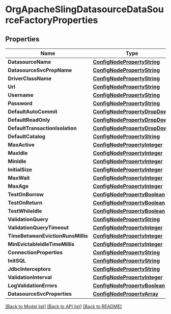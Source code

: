 # OrgApacheSlingDatasourceDataSourceFactoryProperties

## Properties
Name | Type | Description | Notes
------------ | ------------- | ------------- | -------------
**DatasourceName** | [**ConfigNodePropertyString**](configNodePropertyString.md) |  | [optional] 
**DatasourceSvcPropName** | [**ConfigNodePropertyString**](configNodePropertyString.md) |  | [optional] 
**DriverClassName** | [**ConfigNodePropertyString**](configNodePropertyString.md) |  | [optional] 
**Url** | [**ConfigNodePropertyString**](configNodePropertyString.md) |  | [optional] 
**Username** | [**ConfigNodePropertyString**](configNodePropertyString.md) |  | [optional] 
**Password** | [**ConfigNodePropertyString**](configNodePropertyString.md) |  | [optional] 
**DefaultAutoCommit** | [**ConfigNodePropertyDropDown**](configNodePropertyDropDown.md) |  | [optional] 
**DefaultReadOnly** | [**ConfigNodePropertyDropDown**](configNodePropertyDropDown.md) |  | [optional] 
**DefaultTransactionIsolation** | [**ConfigNodePropertyDropDown**](configNodePropertyDropDown.md) |  | [optional] 
**DefaultCatalog** | [**ConfigNodePropertyString**](configNodePropertyString.md) |  | [optional] 
**MaxActive** | [**ConfigNodePropertyInteger**](configNodePropertyInteger.md) |  | [optional] 
**MaxIdle** | [**ConfigNodePropertyInteger**](configNodePropertyInteger.md) |  | [optional] 
**MinIdle** | [**ConfigNodePropertyInteger**](configNodePropertyInteger.md) |  | [optional] 
**InitialSize** | [**ConfigNodePropertyInteger**](configNodePropertyInteger.md) |  | [optional] 
**MaxWait** | [**ConfigNodePropertyInteger**](configNodePropertyInteger.md) |  | [optional] 
**MaxAge** | [**ConfigNodePropertyInteger**](configNodePropertyInteger.md) |  | [optional] 
**TestOnBorrow** | [**ConfigNodePropertyBoolean**](configNodePropertyBoolean.md) |  | [optional] 
**TestOnReturn** | [**ConfigNodePropertyBoolean**](configNodePropertyBoolean.md) |  | [optional] 
**TestWhileIdle** | [**ConfigNodePropertyBoolean**](configNodePropertyBoolean.md) |  | [optional] 
**ValidationQuery** | [**ConfigNodePropertyString**](configNodePropertyString.md) |  | [optional] 
**ValidationQueryTimeout** | [**ConfigNodePropertyInteger**](configNodePropertyInteger.md) |  | [optional] 
**TimeBetweenEvictionRunsMillis** | [**ConfigNodePropertyInteger**](configNodePropertyInteger.md) |  | [optional] 
**MinEvictableIdleTimeMillis** | [**ConfigNodePropertyInteger**](configNodePropertyInteger.md) |  | [optional] 
**ConnectionProperties** | [**ConfigNodePropertyString**](configNodePropertyString.md) |  | [optional] 
**InitSQL** | [**ConfigNodePropertyString**](configNodePropertyString.md) |  | [optional] 
**JdbcInterceptors** | [**ConfigNodePropertyString**](configNodePropertyString.md) |  | [optional] 
**ValidationInterval** | [**ConfigNodePropertyInteger**](configNodePropertyInteger.md) |  | [optional] 
**LogValidationErrors** | [**ConfigNodePropertyBoolean**](configNodePropertyBoolean.md) |  | [optional] 
**DatasourceSvcProperties** | [**ConfigNodePropertyArray**](configNodePropertyArray.md) |  | [optional] 

[[Back to Model list]](../README.md#documentation-for-models) [[Back to API list]](../README.md#documentation-for-api-endpoints) [[Back to README]](../README.md)


